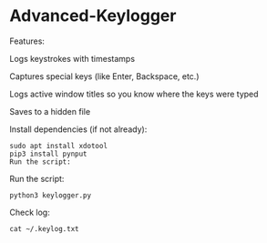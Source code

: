 # Advanced-Keylogger

Features:

Logs keystrokes with timestamps

Captures special keys (like Enter, Backspace, etc.)

Logs active window titles so you know where the keys were typed

Saves to a hidden file




Install dependencies (if not already):
    
    sudo apt install xdotool
    pip3 install pynput
    Run the script:

Run the script:
    
    python3 keylogger.py


Check log:

    cat ~/.keylog.txt
